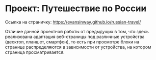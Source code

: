 # Проект: Путешествие по России

Ссылка на страничку: https://evansinway.github.io/russian-travel/

Отличие данной проектной работы от предыдущих в том, что здесь реализована адаптация веб-страницы под различные устройства (десктоп, планшет, смартфон), то есть при просмотре блоки на странице распределяются в зависимости от устройства, на котором страница просматривается.



